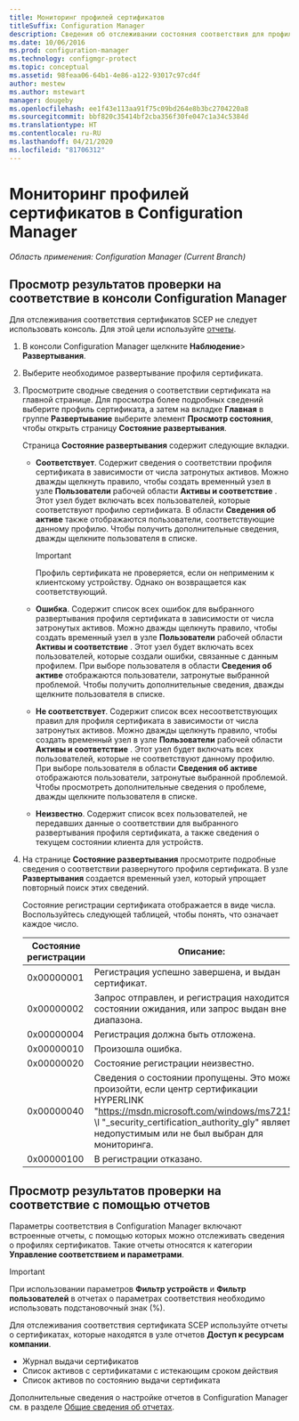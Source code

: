 ```yaml
---
title: Мониторинг профилей сертификатов
titleSuffix: Configuration Manager
description: Сведения об отслеживании состояния соответствия для профилей сертификатов в Configuration Manager.
ms.date: 10/06/2016
ms.prod: configuration-manager
ms.technology: configmgr-protect
ms.topic: conceptual
ms.assetid: 98feaa06-64b1-4e86-a122-93017c97cd4f
author: mestew
ms.author: mstewart
manager: dougeby
ms.openlocfilehash: ee1f43e113aa91f75c09bd264e8b3bc2704220a8
ms.sourcegitcommit: bbf820c35414bf2cba356f30fe047c1a34c5384d
ms.translationtype: HT
ms.contentlocale: ru-RU
ms.lasthandoff: 04/21/2020
ms.locfileid: "81706312"
---
```

# <a name="how-to-monitor-certificate-profiles-in-configuration-manager"></a>Мониторинг профилей сертификатов в Configuration Manager

*Область применения: Configuration Manager (Current Branch)*


##  <a name="view-compliance-results-in-the-configuration-manager-console"></a>Просмотр результатов проверки на соответствие в консоли Configuration Manager  

Для отслеживания соответствия сертификатов SCEP не следует использовать консоль. Для этой цели используйте [отчеты](#view-compliance-results-by-using-reports). 

1. В консоли Configuration Manager щелкните **Наблюдение**>  **Развертывания**.  

2. Выберите необходимое развертывание профиля сертификата.  

3. Просмотрите сводные сведения о соответствии сертификата на главной странице. Для просмотра более подробных сведений выберите профиль сертификата, а затем на вкладке **Главная** в группе **Развертывание** выберите элемент **Просмотр состояния**, чтобы открыть страницу **Состояние развертывания**.  

    Страница **Состояние развертывания** содержит следующие вкладки.  

   -   **Соответствует**. Содержит сведения о соответствии профиля сертификата в зависимости от числа затронутых активов. Можно дважды щелкнуть правило, чтобы создать временный узел в узле **Пользователи** рабочей области **Активы и соответствие** . Этот узел будет включать всех пользователей, которые соответствуют профилю сертификата. В области **Сведения об активе** также отображаются пользователи, соответствующие данному профилю. Чтобы получить дополнительные сведения, дважды щелкните пользователя в списке.  

       > [!IMPORTANT]  
       >  Профиль сертификата не проверяется, если он неприменим к клиентскому устройству. Однако он возвращается как соответствующий.  

   -   **Ошибка**. Содержит список всех ошибок для выбранного развертывания профиля сертификата в зависимости от числа затронутых активов. Можно дважды щелкнуть правило, чтобы создать временный узел в узле **Пользователи** рабочей области **Активы и соответствие** . Этот узел будет включать всех пользователей, которые создали ошибки, связанные с данным профилем. При выборе пользователя в области **Сведения об активе** отображаются пользователи, затронутые выбранной проблемой. Чтобы получить дополнительные сведения, дважды щелкните пользователя в списке.  

   -   **Не соответствует**. Содержит список всех несоответствующих правил для профиля сертификата в зависимости от числа затронутых активов. Можно дважды щелкнуть правило, чтобы создать временный узел в узле **Пользователи** рабочей области **Активы и соответствие** . Этот узел будет включать всех пользователей, которые не соответствуют данному профилю. При выборе пользователя в области **Сведения об активе** отображаются пользователи, затронутые выбранной проблемой. Чтобы просмотреть дополнительные сведения о проблеме, дважды щелкните пользователя в списке.  

   -   **Неизвестно**. Содержит список всех пользователей, не передавших данные о соответствии для выбранного развертывания профиля сертификата, а также сведения о текущем состоянии клиента для устройств.  

4. На странице **Состояние развертывания** просмотрите подробные сведения о соответствии развернутого профиля сертификата. В узле **Развертывания** создается временный узел, который упрощает повторный поиск этих сведений.  

    Состояние регистрации сертификата отображается в виде числа. Воспользуйтесь следующей таблицей, чтобы понять, что означает каждое число.  


   | Состояние регистрации |                                                                                                                   Описание:                                                                                                                   |
   |-------------------|-------------------------------------------------------------------------------------------------------------------------------------------------------------------------------------------------------------------------------------------------|
   |    0x00000001     |                                                                                         Регистрация успешно завершена, и выдан сертификат.                                                                                          |
   |    0x00000002     |                                                                    Запрос отправлен, и регистрация находится в состоянии ожидания, или запрос выдан вне диапазона.                                                                    |
   |    0x00000004     |                                                                                                          Регистрация должна быть отложена.                                                                                                           |
   |    0x00000010     |                                                                                                               Произошла ошибка.                                                                                                                |
   |    0x00000020     |                                                                                                        Состояние регистрации неизвестно.                                                                                                        |
   |    0x00000040     | Сведения о состоянии пропущены. Это может произойти, если центр сертификации HYPERLINK "<https://msdn.microsoft.com/windows/ms721572>" \l "_security_certification_authority_gly" является недопустимым или не был выбран для мониторинга. |
   |    0x00000100     |                                                                                                           В регистрации отказано.                                                                                                           |

##  <a name="view-compliance-results-by-using-reports"></a>Просмотр результатов проверки на соответствие с помощью отчетов

Параметры соответствия в Configuration Manager включают встроенные отчеты, с помощью которых можно отслеживать сведения о профилях сертификатов. Такие отчеты относятся к категории **Управление соответствием и параметрами**.  

> [!IMPORTANT]  
>  При использовании параметров **Фильтр устройств** и **Фильтр пользователей** в отчетах о параметрах соответствия необходимо использовать подстановочный знак (%).  

Для отслеживания соответствия сертификата SCEP используйте отчеты о сертификатах, которые находятся в узле отчетов **Доступ к ресурсам компании**.  

-   Журнал выдачи сертификатов  
-   Список активов с сертификатами с истекающим сроком действия  
-   Список активов по состоянию выдачи сертификата  



 Дополнительные сведения о настройке отчетов в Configuration Manager см. в разделе [Общие сведения об отчетах](../../core/servers/manage/introduction-to-reporting.md).  
